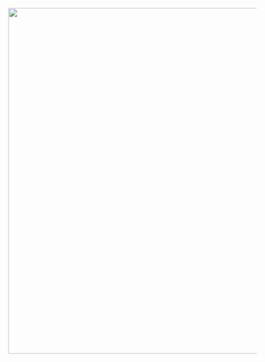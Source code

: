 
<p align="center">
  <img src ="https://user-images.githubusercontent.com/40803253/91326896-7dc83f80-e78a-11ea-97f7-4f1615b9df11.jpg" width='700'/> 
</p>


